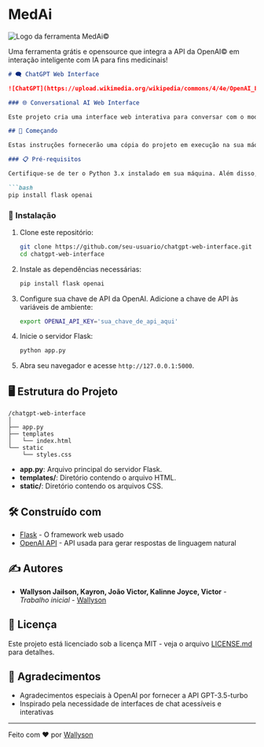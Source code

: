 # MedAi
![Logo da ferramenta MedAi©](https://imgur.com/fbIi3hj)

Uma ferramenta grátis e opensource que integra a API da OpenAI© em interação inteligente com IA para fins medicinais!



```markdown
# 🗨️ ChatGPT Web Interface

![ChatGPT](https://upload.wikimedia.org/wikipedia/commons/4/4e/OpenAI_Logo.svg)

### 🌐 Conversational AI Web Interface

Este projeto cria uma interface web interativa para conversar com o modelo de linguagem GPT-3.5-turbo da OpenAI usando Flask. É fácil de configurar e permite que você tenha um chatbot funcional no seu localhost.

## 🚀 Começando

Estas instruções fornecerão uma cópia do projeto em execução na sua máquina local para fins de desenvolvimento e teste.

### 📋 Pré-requisitos

Certifique-se de ter o Python 3.x instalado em sua máquina. Além disso, você precisará instalar as seguintes bibliotecas:

```bash
pip install flask openai
```

### 🔧 Instalação

1. Clone este repositório:
    ```bash
    git clone https://github.com/seu-usuario/chatgpt-web-interface.git
    cd chatgpt-web-interface
    ```

2. Instale as dependências necessárias:
    ```bash
    pip install flask openai
    ```

3. Configure sua chave de API da OpenAI. Adicione a chave de API às variáveis de ambiente:
    ```bash
    export OPENAI_API_KEY='sua_chave_de_api_aqui'
    ```

4. Inicie o servidor Flask:
    ```bash
    python app.py
    ```

5. Abra seu navegador e acesse `http://127.0.0.1:5000`.

## 🖥️ Estrutura do Projeto

```
/chatgpt-web-interface
│
├── app.py
├── templates
│   └── index.html
└── static
    └── styles.css
```

- **app.py**: Arquivo principal do servidor Flask.
- **templates/**: Diretório contendo o arquivo HTML.
- **static/**: Diretório contendo os arquivos CSS.


## 🛠️ Construído com

- [Flask](https://flask.palletsprojects.com/) - O framework web usado
- [OpenAI API](https://platform.openai.com/docs/api-reference/introduction) - API usada para gerar respostas de linguagem natural

## ✍️ Autores

- **Wallyson Jailson, Kayron, João Victor, Kalinne Joyce, Victor** - *Trabalho inicial* - [Wallyson](https://github.com/Porozin)

## 📄 Licença

Este projeto está licenciado sob a licença MIT - veja o arquivo [LICENSE.md](LICENSE.md) para detalhes.

## 🎉 Agradecimentos

- Agradecimentos especiais à OpenAI por fornecer a API GPT-3.5-turbo
- Inspirado pela necessidade de interfaces de chat acessíveis e interativas

---

Feito com ❤️ por [Wallyson](https://github.com/Porozin)
```
